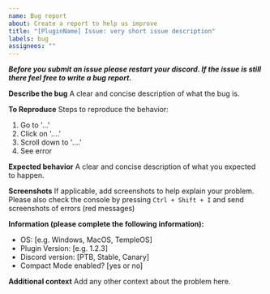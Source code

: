 ```yaml
---
name: Bug report
about: Create a report to help us improve
title: "[PluginName] Issue: very short issue description"
labels: bug
assignees: ""
---
```


_**Before you submit an issue please restart your discord. If the issue is still there feel free to write a bug report.**_

**Describe the bug**
A clear and concise description of what the bug is.

**To Reproduce**
Steps to reproduce the behavior:

1. Go to '...'
2. Click on '....'
3. Scroll down to '....'
4. See error

**Expected behavior**
A clear and concise description of what you expected to happen.

**Screenshots**
If applicable, add screenshots to help explain your problem.
Please also check the console by pressing `Ctrl + Shift + I` and send screenshots of errors (red messages)

**Information (please complete the following information):**

- OS: [e.g. Windows, MacOS, TempleOS]
- Plugin Version: [e.g. 1.2.3]
- Discord version: [PTB, Stable, Canary]
- Compact Mode enabled? [yes or no]

**Additional context**
Add any other context about the problem here.

